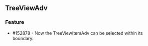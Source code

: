 ## TreeViewAdv

### Feature

* \#152878 - Now the TreeViewItemAdv can be selected within its boundary.